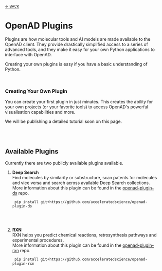 <sub>[&larr; BACK](../#openad)</sub>

# OpenAD Plugins

<!-- about_plugin -->
Plugins are how molecular tools and AI models are made available to the OpenAD client. They provide drastically simplified access to a series of advanced tools, and they make it easy for your own Python applications to interface with OpenAD.

Creating your own plugins is easy if you have a basic understanding of Python.
<!-- /about_plugin -->

<br>

### Creating Your Own Plugin
You can create your first plugin in just minutes. This creates the ability for your own projects (or your favorite tools) to access OpenAD's powerful visualisation capabilities and more.

We will be publishing a detailed tutorial soon on this page.

<br><br>

## Available Plugins

Currently there are two publicly available plugins available.

1. **Deep Search**<br>
    Find molecules by similarity or substructure, scan patents for molecules and vice versa and search across available Deep Search collections.<br>
    More information about this plugin can be found in the [openad-plugin-ds](https://github.com/acceleratedscience/openad-plugin-ds) repo.

        pip install git+https://github.com/acceleratedscience/openad-plugin-ds

   <br><br>
1. **RXN**<br>
    RXN helps you predict chemical reactions, retrosynthesis pathways and experimental procedures.<br>
    More information about this plugin can be found in the [openad-plugin-rxn](https://github.com/acceleratedscience/openad-plugin-rxn) repo.

        pip install git+https://github.com/acceleratedscience/openad-plugin-rxn